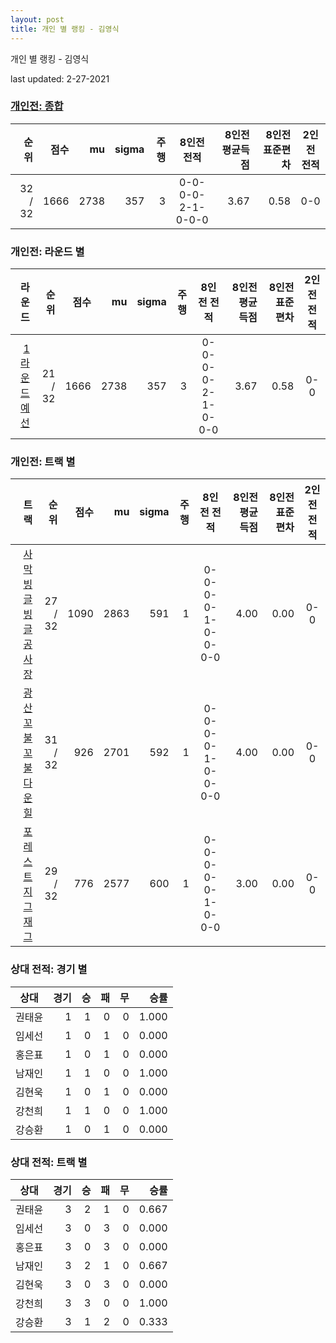 ```yaml
---
layout: post
title: 개인 별 랭킹 - 김영식
---
```



개인 별 랭킹 - 김영식


last updated: 2-27-2021

### [개인전: 종합](../singles-full)

| 순위 | 점수 | mu | sigma | 주행 | 8인전 전적 | 8인전 평균득점 | 8인전 표준편차 | 2인전 전적 |
|---:|---:|---:|---:|---:|:---:|---:|---:|:---:|
| 32 / 32 | 1666 | 2738 | 357 | 3 | 0-0-0-0-2-1-0-0-0 | 3.67 | 0.58 | 0-0 |

### 개인전: 라운드 별

| 라운드 | 순위 | 점수 | mu | sigma | 주행 | 8인전 전적 | 8인전 평균득점 | 8인전 표준편차 | 2인전 전적 |
|---:|---:|---:|---:|---:|---:|:---:|---:|---:|:---:|
| [1라운드 예선](../singles-R1_HEATS) | 21 / 32 | 1666 | 2738 | 357 | 3 |  0-0-0-0-2-1-0-0-0 | 3.67 | 0.58 | 0-0 |

### 개인전: 트랙 별

| 트랙 | 순위 | 점수 | mu | sigma | 주행 | 8인전 전적 | 8인전 평균득점 | 8인전 표준편차 | 2인전 전적 |
|---:|---:|---:|---:|---:|---:|:---:|---:|---:|:---:|
| [사막 빙글빙글 공사장](../sabing) | 27 / 32 | 1090 | 2863 | 591 | 1 | 0-0-0-0-1-0-0-0-0 | 4.00 | 0.00 | 0-0 |
| [광산 꼬불꼬불 다운힐](../gwangkko) | 31 / 32 | 926 | 2701 | 592 | 1 | 0-0-0-0-1-0-0-0-0 | 4.00 | 0.00 | 0-0 |
| [포레스트 지그재그](../zigzag) | 29 / 32 | 776 | 2577 | 600 | 1 | 0-0-0-0-0-1-0-0-0 | 3.00 | 0.00 | 0-0 |

### 상대 전적: 경기 별

| 상대 | 경기 | 승 | 패 | 무 | 승률 |
|:---:|---:|---:|---:|---:|---:|
| 권태윤 | 1 | 1 | 0 | 0 | 1.000 |
| 임세선 | 1 | 0 | 1 | 0 | 0.000 |
| 홍은표 | 1 | 0 | 1 | 0 | 0.000 |
| 남재인 | 1 | 1 | 0 | 0 | 1.000 |
| 김현욱 | 1 | 0 | 1 | 0 | 0.000 |
| 강천희 | 1 | 1 | 0 | 0 | 1.000 |
| 강승환 | 1 | 0 | 1 | 0 | 0.000 |

### 상대 전적: 트랙 별

| 상대 | 경기 | 승 | 패 | 무 | 승률 |
|:---:|---:|---:|---:|---:|---:|
| 권태윤 | 3 | 2 | 1 | 0 | 0.667 |
| 임세선 | 3 | 0 | 3 | 0 | 0.000 |
| 홍은표 | 3 | 0 | 3 | 0 | 0.000 |
| 남재인 | 3 | 2 | 1 | 0 | 0.667 |
| 김현욱 | 3 | 0 | 3 | 0 | 0.000 |
| 강천희 | 3 | 3 | 0 | 0 | 1.000 |
| 강승환 | 3 | 1 | 2 | 0 | 0.333 |
